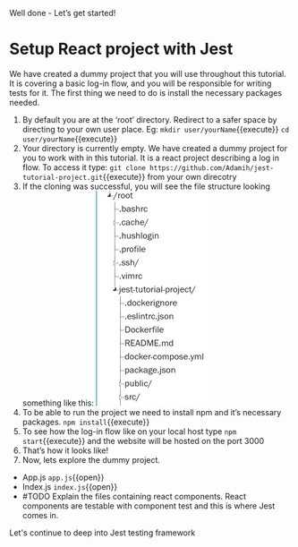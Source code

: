 Well done - Let’s get started!
# Setup React project with Jest
We have created a dummy project that you will use throughout this tutorial. It is covering a basic log-in flow, and you will be responsible for writing tests for it. The first thing we need to do is install the necessary packages needed. 

1. By default you are at the ‘root’ directory. Redirect to a safer space by directing to your own user place. Eg: 
`mkdir user/yourName`{{execute}}
`cd user/yourName`{{execute}}
2. Your directory is currently empty. We have created a dummy project for you to work with in this tutorial. It is a react project describing a log in flow. To access it type:
`git clone https://github.com/Adamih/jest-tutorial-project.git`{{execute}} from your own direcotry
3. If the cloning was successful, you will see the file structure looking something like this: ![file structure](./assets/fileStructure.png)
4. To be able to run the project we need to install npm and it’s necessary packages. `npm install`{{execute}}
5. To see how the log-in flow like on your local host type `npm start`{{execute}} and the website will be hosted on the port 3000
6. That’s how it looks like! 
7. Now, lets explore the dummy project. 
- App.js `app.js`{{open}}
- Index.js `index.js`{{open}}
- #TODO Explain the files containing react components. React components are testable with component test and this is where Jest comes in.  

Let's continue to deep into Jest testing framework 
 





